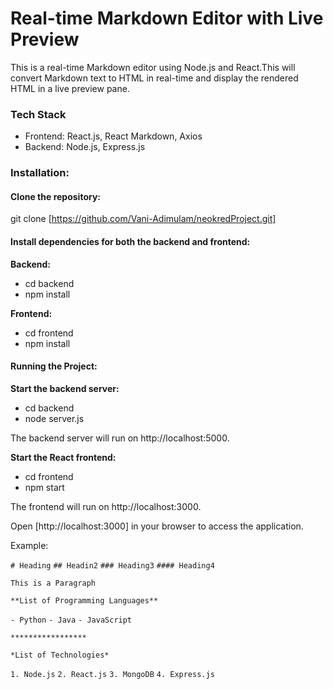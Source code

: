 # Real-time Markdown Editor with Live Preview
This is a real-time Markdown editor using Node.js and React.This will convert Markdown text to HTML   in real-time and display the rendered HTML in a live preview pane.

### Tech Stack
- Frontend: React.js, React Markdown, Axios
- Backend: Node.js, Express.js

### Installation:
#### Clone the repository:
git clone [https://github.com/Vani-Adimulam/neokredProject.git]

#### Install dependencies for both the backend and frontend:
**Backend:**

- cd backend
- npm install

**Frontend:**

- cd frontend
- npm install

#### Running the Project:
**Start the backend server:**

- cd backend
- node server.js

The backend server will run on http://localhost:5000.

**Start the React frontend:**

- cd frontend
- npm start

The frontend will run on http://localhost:3000.

Open [http://localhost:3000] in your browser to access the application.

Example:

`# Heading`
`## Headin2`
`### Heading3`
`#### Heading4`

`This is a Paragraph`

`**List of Programming Languages**`

`- Python`
`- Java`
`- JavaScript`

`*****************`

`*List of Technologies*`

`1. Node.js`
`2. React.js`
`3. MongoDB`
`4. Express.js`